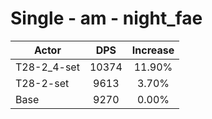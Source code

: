 # Single - am - night_fae
| Actor | DPS | Increase |
|---|:---:|:---:|
|T28-2_4-set|10374|11.90%|
|T28-2-set|9613|3.70%|
|Base|9270|0.00%|
